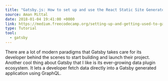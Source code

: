 ```yaml
---
title: "Gatsby.js: How to set up and use the React Static Site Generator"
source: Aman Mittal
date: 2018-01-04 19:41:00 +0000
link: https://medium.freecodecamp.org/setting-up-and-getting-used-to-gatsby-1fc27985ae8a
type: Tutorial
tool:
  - gatsby
---
```

There are a lot of modern paradigms that Gatsby takes care for its developer behind the scenes to start building and launch their project. Another cool thing about Gatsby that I like is its ever-growing data plugin ecosystem. It lets a developer fetch data directly into a Gatsby generated application using GraphQL.



